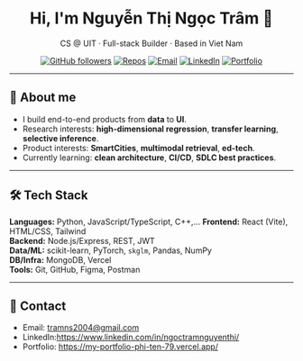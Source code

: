 <!-- Header -->
<h1 align="center">Hi, I'm Nguyễn Thị Ngọc Trâm 👋</h1>
<p align="center">
  CS @ UIT · Full-stack Builder · Based in Viet Nam
</p>

<p align="center">
  <a href="https://github.com/<your_username>"><img alt="GitHub followers" src="https://img.shields.io/github/followers/<your_username>?style=flat"></a>
  <a href="https://github.com/<your_username>?tab=repositories"><img alt="Repos" src="https://img.shields.io/badge/Repos-Open%20Source-blue"></a>
  <a href="mailto:<your_email>"><img alt="Email" src="https://img.shields.io/badge/Email-Contact-informational"></a>
  <a href="<your_linkedin_url>"><img alt="LinkedIn" src="https://img.shields.io/badge/LinkedIn-Connect-blue"></a>
  <a href="<your_portfolio_url>"><img alt="Portfolio" src="https://img.shields.io/badge/Portfolio-Website-success"></a>
</p>

---

## 🧭 About me
- I build end-to-end products from **data** to **UI**.
- Research interests: **high-dimensional regression**, **transfer learning**, **selective inference**.
- Product interests: **SmartCities**, **multimodal retrieval**, **ed-tech**.
- Currently learning: **clean architecture**, **CI/CD**, **SDLC best practices**.

---

## 🛠️ Tech Stack
**Languages:** Python, JavaScript/TypeScript, C++,...
**Frontend:** React (Vite), HTML/CSS, Tailwind  
**Backend:** Node.js/Express, REST, JWT  
**Data/ML:** scikit-learn, PyTorch, `skglm`, Pandas, NumPy  
**DB/Infra:** MongoDB, Vercel  
**Tools:** Git, GitHub, Figma, Postman


---

## 🤝 Contact
- Email: tramns2004@gmail.com
- LinkedIn:https://www.linkedin.com/in/ngoctramnguyenthi/
- Portfolio: https://my-portfolio-phi-ten-79.vercel.app/

